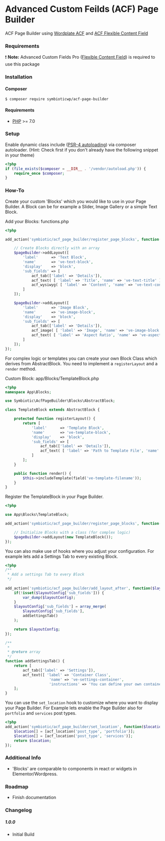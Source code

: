 # Advanced Custom Feilds (ACF) Page Builder
ACF Page Builder using [Wordplate ACF](https://github.com/wordplate/acf) and [ACF Flexible Content Field](http://www.advancedcustomfields.com/add-ons/flexible-content-field/)

### Requirements

❗ **Note:** Advanced Custom Fields Pro ([Flexible Content Field](http://www.advancedcustomfields.com/add-ons/flexible-content-field/)) is required to use this package

### Installation

#### Composer

```shell
$ composer require symbioticwp/acf-page-builder
```

#### Requirements

* [PHP](http://php.net/manual/en/install.php) >= 7.0

### Setup

Enable dynamic class include ([PSR-4 autoloading](https://www.php-fig.org/psr/psr-4/))
via composer autoloader. (Hint: Check first if you don't already have the following 
snippet in your theme)

````php
<?php
if (file_exists($composer = __DIR__ . '/vendor/autoload.php')) {
    require_once $composer;
}
````

### How-To

Create your custom 'Blocks' which you would like to use in your Page Builder. 
A Block can be for example a Slider, Image Gallery or a simple Text Block.
 
Add your Blocks: functions.php
```php
<?php

add_action('symbiotic/acf_page_builder/register_page_blocks', function($pageBuilder) {

    // Create Blocks directly with an array
	$pageBuilder->addLayout([
		'label'      => 'Text Block',
		'name'       => 've-text-block',
		'display'    => 'block',
		'sub_fields' => [
			acf_tab(['label' => 'Details']),
			acf_text( [ 'label' => 'Title', 'name' => 've-text-title' ] ),
			acf_wysiwyg( [ 'label' => 'Content', 'name' => 've-text-content' ] ),
		]
	]);

	$pageBuilder->addLayout([
		'label'      => 'Image Block',
		'name'       => 've-image-block',
		'display'    => 'block',
		'sub_fields' => [
			acf_tab(['label' => 'Details']),
			acf_image( [ 'label' => 'Image', 'name' => 've-image-block' ] ),
			acf_text( [ 'label' => 'Aspect Ratio', 'name' => 've-aspect-ratio', 'default_value' => '16:9' ] ),
		]
	]);
});

```

For complex logic or templates you can create your own Block Class which derives from
AbstractBlock. You need to implement a `registerLayout` and a `render` method.

Custom Block: app/Blocks/TemplateBlock.php
```php
<?php
namespace App\Blocks;

use Symbiotic\AcfPageBuilder\Blocks\AbstractBlock;

class TemplateBlock extends AbstractBlock {

	protected function registerLayout() {
		return [
			'label'      => 'Template Block',
			'name'       => 've-template-block',
			'display'    => 'block',
			'sub_fields' => [
				acf_tab(['label' => 'Details']),
				acf_text( [ 'label' => 'Path to Template File', 'name' => 've-template-filename' ] ),
			]
		];
	}

	public function render() {
		$this->includeTemplate(field('ve-template-filename'));
	}
}
```

Register the TemplateBlock in your Page Builder.
```php
<?php

use App\Blocks\TemplateBlock;

add_action('symbiotic/acf_page_builder/register_page_blocks', function($pageBuilder) {

    // Initialize Blocks with a class (for complex logic)
	$pageBuilder->addLayout(new TemplateBlock());
});
```

You can also make use of hooks where you adjust your configuration.
For example lets add a Settings Tab to every existing Block.

```php
<?php
/**
 * Add a settings Tab to every Block
 */
 
add_action('symbiotic/acf_page_builder/add_layout_after', function($layoutConfig) {
	if(!isset($layoutConfig['sub_fields'])) {
		var_dump($layoutConfig);
	}
	$layoutConfig['sub_fields'] = array_merge(
		$layoutConfig['sub_fields'],
		addSettingsTab()
	);

	return $layoutConfig;
});

/**
 *
 * @return array
 */
function addSettingsTab() {
	return [
		acf_tab(['label' => 'Settings']),
		acf_text([ 'label' => 'Container Class',
		            'name' => 've-settings-container',
					'instructions' => 'You can define your own container classes which gets included in the Html Block Wrapper'])
	];
}
```

You can use the `set_location` hook to customize where you want to display
your Page Builder. For Example lets enable the Page Builder also for `portfolio` 
and `services` post types.

```php
<?php
add_action('symbiotic/acf_page_builder/set_location', function($location) {
	$location[] = [acf_location('post_type', 'portfolio')];
	$location[] = [acf_location('post_type', 'services')];
	return $location;
});
```

### Additional Info

* 'Blocks' are comparable to components in react or widgets in Elementor/Wordpress.


### Roadmap


* Finish documentation


### Changelog

##### 1.0.0

* Initial Build
